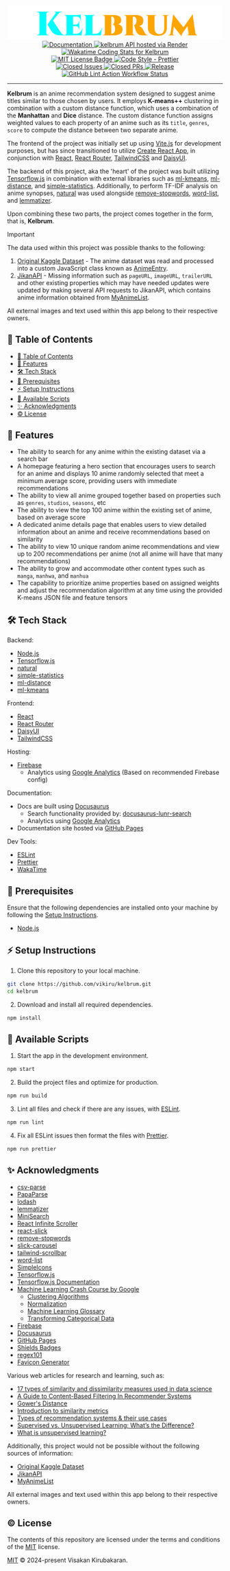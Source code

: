 <div align="center" id="logo">
    <img src="logo.png"/>
</div>

<div align='center' id="badges">

<a href="https://vikiru.github.io/kelbrum/">
	<img src="https://img.shields.io/badge/documentation-docs-orange" alt="Documentation"/>
</a>
<a href="">
    <img src="https://img.shields.io/badge/Web-live%20site-blue" alt="kelbrum API hosted via Render"/>
</a>
<br/>
 <a href="https://wakatime.com/@vikiru/projects/ioitawlsqa">
  <img src="https://wakatime.com/badge/user/5e62f99d-3a1e-4fd2-8f37-77919d626a67/project/018d6816-57f1-4009-a823-d00889610f66.svg"
  alt="Wakatime Coding Stats for Kelbrum"/>
 </a>
 <br/>
 <a href="https://github.com/vikiru/kelbrum/blob/main/LICENSE">
  <img src="https://img.shields.io/badge/license-MIT-aqua" alt="MIT License Badge"/>
 </a>
 <a href="https://github.com/prettier/prettier">
  <img src="https://img.shields.io/badge/code_style-prettier-ff69b4.svg?style=flat-square" alt="Code Style - Prettier"/>
 </a>
<br/>
 <a href="https://github.com/vikiru/kelbrum/issues?q=is%3Aissue+is%3Aclosed">
  <img src="https://img.shields.io/github/issues-closed/vikiru/kelbrum" alt="Closed Issues"/>
 </a>
 <a href="https://github.com/vikiru/kelbrum/pulls?q=is%3Apr+is%3Aclosed">
  <img src="https://img.shields.io/github/issues-pr-closed/vikiru/kelbrum?label=closed%20prs" alt="Closed PRs"/>
 </a>
  <a href="https://github.com/vikiru/kelbrum/releases">
  <img src="https://img.shields.io/github/v/release/vikiru/kelbrum" alt="Release"/>
 </a>
<br/>
 <a href="https://github.com/vikiru/kelbrum/actions/workflows/lint.yml">
  <img src="https://github.com/vikiru/kelbrum/actions/workflows/lint.yml/badge.svg" alt="GitHub Lint Action Workflow Status"/>
 </a>
</div>

---

**Kelbrum** is an anime recommendation system designed to suggest anime titles similar to those chosen by users. It employs **K-means++** clustering in combination with a custom distance function, which uses a combination of the **Manhattan** and **Dice** distance. The custom distance function assigns weighted values to each property of an anime such as its `title`, `genres`, `score` to compute the distance between two separate anime.

The frontend of the project was initially set up using [Vite.js](https://vitejs.dev/) for development purposes, but has since transitioned to utilize [Create React App](https://create-react-app.dev/), in conjunction with [React](https://react.dev/), [React Router](https://reactrouter.com/), [TailwindCSS](https://tailwindcss.com/) and [DaisyUI](https://daisyui.com/).

The backend of this project, aka the 'heart' of the project was built utilizing [Tensorflow.js](https://www.tensorflow.org/js/) in combination with external libraries such as [ml-kmeans](https://github.com/mljs/kmeans), [ml-distance](https://github.com/mljs/distance), and [simple-statistics](https://github.com/simple-statistics/simple-statistics). Additionally, to perform TF-IDF analysis on anime synopses, [natural](https://github.com/NaturalNode/natural) was used alongside [remove-stopwords](https://github.com/WorldBrain/remove-stopwords), [word-list](https://github.com/sindresorhus/word-list), and [lemmatizer](https://github.com/FinNLP/lemmatizer).

Upon combining these two parts, the project comes together in the form, that is, **Kelbrum**.

> [!IMPORTANT]
> The data used within this project was possible thanks to the following:
>
> 1. [Original Kaggle Dataset](https://www.kaggle.com/datasets/dbdmobile/myanimelist-dataset) - The anime dataset was read and processed into a custom JavaScript class known as [AnimeEntry](./recommender/models/AnimeEntry.js).
> 2. [JikanAPI](https://github.com/jikan-me/jikan-rest) - Missing information such as `pageURL`, `imageURL`, `trailerURL` and other existing properties which may have needed updates were updated by making several API requests to JikanAPI, which contains anime information obtained from [MyAnimeList](https://myanimelist.net/).
>
> All external images and text used within this app belong to their respective owners.

## 📖 Table of Contents

-   [📖 Table of Contents](#-table-of-contents)
-   [🌟 Features](#-features)
-   [🛠️ Tech Stack](#️-tech-stack)
-   [📝 Prerequisites](#-prerequisites)
-   [⚡ Setup Instructions](#-setup-instructions)
-   [📜 Available Scripts](#-available-scripts)
-   [✨ Acknowledgments](#-acknowledgments)
-   [©️ License](#️-license)

## 🌟 Features

-   The ability to search for any anime within the existing dataset via a search bar
-   A homepage featuring a hero section that encourages users to search for an anime and displays 10 anime randomly selected that meet a minimum average score, providing users with immediate recommendations
-   The ability to view all anime grouped together based on properties such as `genres`, `studios`, `seasons`, etc
-   The ability to view the top 100 anime within the existing set of anime, based on average score
-   A dedicated anime details page that enables users to view detailed information about an anime and receive recommendations based on similarity
-   The ability to view 10 unique random anime recommendations and view up to 200 recommendations per anime (not all anime will have that many recommendations)
-   The ability to grow and accommodate other content types such as `manga`, `manhwa`, and `manhua`
-   The capability to prioritize anime properties based on assigned weights and adjust the recommendation algorithm at any time using the provided K-means JSON file and feature tensors

## 🛠️ Tech Stack

Backend:

-   [Node.js](https://nodejs.org/en)
-   [Tensorflow.js](https://github.com/tensorflow/tfjs)
-   [natural](https://github.com/NaturalNode/natural)
-   [simple-statistics](https://github.com/simple-statistics/simple-statistics)
-   [ml-distance](https://github.com/mljs/distance)
-   [ml-kmeans](https://github.com/mljs/kmeans)

Frontend:

-   [React](https://react.dev/)
-   [React Router](https://reactrouter.com/)
-   [DaisyUI](https://daisyui.com/)
-   [TailwindCSS](https://tailwindcss.com/)

Hosting:

-   [Firebase](https://firebase.google.com/)
    -   Analytics using [Google Analytics](https://marketingplatform.google.com/about/analytics/) (Based on recommended Firebase config)

Documentation:

-   Docs are built using [Docusaurus](https://docusaurus.io/)
    -   Search functionality provided by: [docusaurus-lunr-search](https://github.com/praveenn77/docusaurus-lunr-search)
    -   Analytics using [Google Analytics](https://marketingplatform.google.com/about/analytics/)
-   Documentation site hosted via [GitHub Pages](https://pages.github.com/)

Dev Tools:

-   [ESLint](https://eslint.org/)
-   [Prettier](https://prettier.io/)
-   [WakaTime](https://wakatime.com/)

## 📝 Prerequisites

Ensure that the following dependencies are installed onto your machine by following the [Setup Instructions](#-setup-instructions).

-   [Node.js](https://nodejs.org/en/download)

## ⚡ Setup Instructions

1. Clone this repository to your local machine.

```bash
git clone https://github.com/vikiru/kelbrum.git
cd kelbrum
```

2. Download and install all required dependencies.

```bash
npm install
```

## 📜 Available Scripts

1. Start the app in the development environment.

```bash
npm start
```

2. Build the project files and optimize for production.

```bash
npm run build
```

3. Lint all files and check if there are any issues, with [ESLint](https://eslint.org/).

```bash
npm run lint
```

4. Fix all ESLint issues then format the files with [Prettier](https://prettier.io/).

```bash
npm run prettier
```

## ✨ Acknowledgments

-   [csv-parse](https://github.com/adaltas/node-csv)
-   [PapaParse](https://www.papaparse.com/)
-   [lodash](https://github.com/lodash/lodash)
-   [lemmatizer](https://github.com/FinNLP/lemmatizer)
-   [MiniSearch](https://github.com/lucaong/minisearch)
-   [React Infinite Scroller](https://github.com/danbovey/react-infinite-scroller)
-   [react-slick](https://github.com/akiran/react-slick)
-   [remove-stopwords](https://github.com/WorldBrain/remove-stopwords)
-   [slick-carousel](https://github.com/kenwheeler/slick/)
-   [tailwind-scrollbar](https://github.com/adoxography/tailwind-scrollbar)
-   [word-list](https://github.com/sindresorhus/word-list)
-   [SimpleIcons](https://simpleicons.org/)
-   [Tensorflow.js](https://www.tensorflow.org/js)
-   [Tensorflow.js Documentation](https://js.tensorflow.org/api/latest/)
-   [Machine Learning Crash Course by Google](https://developers.google.com/machine-learning/crash-course/)
    -   [Clustering Algorithms](https://developers.google.com/machine-learning/clustering/clustering-algorithms)
    -   [Normalization](https://developers.google.com/machine-learning/data-prep/transform/normalization)
    -   [Machine Learning Glossary](https://developers.google.com/machine-learning/glossary)
    -   [Transforming Categorical Data](https://developers.google.com/machine-learning/data-prep/transform/transform-categorical)
-   [Firebase](https://firebase.google.com/)
-   [Docusaurus](https://docusaurus.io/)
-   [GitHub Pages](https://pages.github.com/)
-   [Shields Badges](https://github.com/badges/shields)
-   [regex101](https://regex101.com/)
-   [Favicon Generator](https://favicon.io/favicon-generator/)

Various web articles for research and learning, such as:

-   [17 types of similarity and dissimilarity measures used in data science](https://towardsdatascience.com/17-types-of-similarity-and-dissimilarity-measures-used-in-data-science-3eb914d2681)
-   [A Guide to Content-Based Filtering In Recommender Systems](https://www.turing.com/kb/content-based-filtering-in-recommender-systems)
-   [Gower's Distance](https://medium.com/analytics-vidhya/gowers-distance-899f9c4bd553)
-   [Introduction to similarity metrics](https://medium.com/analytics-vidhya/introduction-to-similarity-metrics-a882361c9be4)
-   [Types of recommendation systems & their use cases](https://medium.com/mlearning-ai/what-are-the-types-of-recommendation-systems-3487cbafa7c9)
-   [Supervised vs. Unsupervised Learning: What’s the Difference?](https://www.ibm.com/blog/supervised-vs-unsupervised-learning/)
-   [What is unsupervised learning?](https://www.ibm.com/topics/unsupervised-learning)

Additionally, this project would not be possible without the following sources of information:

-   [Original Kaggle Dataset](https://www.kaggle.com/datasets/dbdmobile/myanimelist-dataset)
-   [JikanAPI](https://github.com/jikan-me/jikan-rest)
-   [MyAnimeList](https://myanimelist.net/)

All external images and text used within this app belong to their respective owners.

## ©️ License

The contents of this repository are licensed under the terms and conditions of the [MIT](https://choosealicense.com/licenses/mit/) license.

[MIT](./LICENSE) © 2024-present Visakan Kirubakaran.
